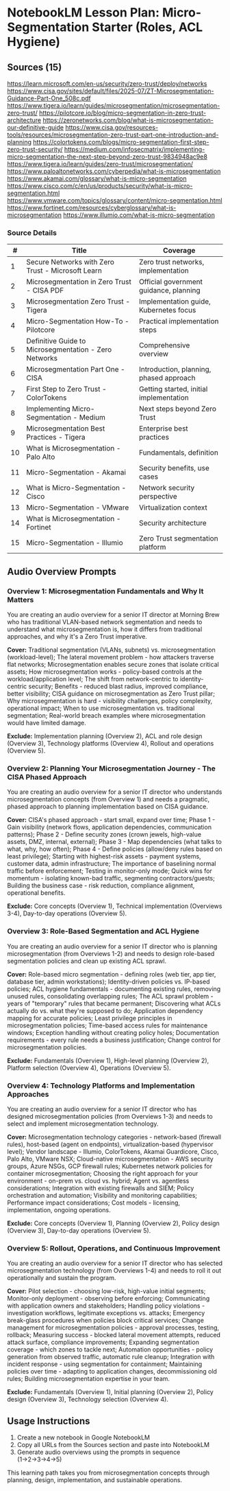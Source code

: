 # NotebookLM Lesson Plan: Micro-Segmentation Starter (Roles, ACL Hygiene)

## Sources (15)

https://learn.microsoft.com/en-us/security/zero-trust/deploy/networks
https://www.cisa.gov/sites/default/files/2025-07/ZT-Microsegmentation-Guidance-Part-One_508c.pdf
https://www.tigera.io/learn/guides/microsegmentation/microsegmentation-zero-trust/
https://pilotcore.io/blog/micro-segmentation-in-zero-trust-architecture
https://zeronetworks.com/blog/what-is-microsegmentation-our-definitive-guide
https://www.cisa.gov/resources-tools/resources/microsegmentation-zero-trust-part-one-introduction-and-planning
https://colortokens.com/blogs/micro-segmentation-first-step-zero-trust-security/
https://medium.com/infosecmatrix/implementing-micro-segmentation-the-next-step-beyond-zero-trust-9834948ac9e8
https://www.tigera.io/learn/guides/zero-trust/microsegmentation/
https://www.paloaltonetworks.com/cyberpedia/what-is-microsegmentation
https://www.akamai.com/glossary/what-is-micro-segmentation
https://www.cisco.com/c/en/us/products/security/what-is-micro-segmentation.html
https://www.vmware.com/topics/glossary/content/micro-segmentation.html
https://www.fortinet.com/resources/cyberglossary/what-is-microsegmentation
https://www.illumio.com/what-is-micro-segmentation

### Source Details

| # | Title | Coverage |
|---|-------|----------|
| 1 | Secure Networks with Zero Trust - Microsoft Learn | Zero trust networks, implementation |
| 2 | Microsegmentation in Zero Trust - CISA PDF | Official government guidance, planning |
| 3 | Microsegmentation Zero Trust - Tigera | Implementation guide, Kubernetes focus |
| 4 | Micro-Segmentation How-To - Pilotcore | Practical implementation steps |
| 5 | Definitive Guide to Microsegmentation - Zero Networks | Comprehensive overview |
| 6 | Microsegmentation Part One - CISA | Introduction, planning, phased approach |
| 7 | First Step to Zero Trust - ColorTokens | Getting started, initial implementation |
| 8 | Implementing Micro-Segmentation - Medium | Next steps beyond Zero Trust |
| 9 | Microsegmentation Best Practices - Tigera | Enterprise best practices |
| 10 | What is Microsegmentation - Palo Alto | Fundamentals, definition |
| 11 | Micro-Segmentation - Akamai | Security benefits, use cases |
| 12 | What is Micro-Segmentation - Cisco | Network security perspective |
| 13 | Micro-Segmentation - VMware | Virtualization context |
| 14 | What is Microsegmentation - Fortinet | Security architecture |
| 15 | Micro-Segmentation - Illumio | Zero Trust segmentation platform |

## Audio Overview Prompts

### Overview 1: Microsegmentation Fundamentals and Why It Matters

You are creating an audio overview for a senior IT director at Morning Brew who has traditional VLAN-based network segmentation and needs to understand what microsegmentation is, how it differs from traditional approaches, and why it's a Zero Trust imperative.

**Cover:** Traditional segmentation (VLANs, subnets) vs. microsegmentation (workload-level); The lateral movement problem - how attackers traverse flat networks; Microsegmentation enables secure zones that isolate critical assets; How microsegmentation works - policy-based controls at the workload/application level; The shift from network-centric to identity-centric security; Benefits - reduced blast radius, improved compliance, better visibility; CISA guidance on microsegmentation as Zero Trust pillar; Why microsegmentation is hard - visibility challenges, policy complexity, operational impact; When to use microsegmentation vs. traditional segmentation; Real-world breach examples where microsegmentation would have limited damage.

**Exclude:** Implementation planning (Overview 2), ACL and role design (Overview 3), Technology platforms (Overview 4), Rollout and operations (Overview 5).

### Overview 2: Planning Your Microsegmentation Journey - The CISA Phased Approach

You are creating an audio overview for a senior IT director who understands microsegmentation concepts (from Overview 1) and needs a pragmatic, phased approach to planning implementation based on CISA guidance.

**Cover:** CISA's phased approach - start small, expand over time; Phase 1 - Gain visibility (network flows, application dependencies, communication patterns); Phase 2 - Define security zones (crown jewels, high-value assets, DMZ, internal, external); Phase 3 - Map dependencies (what talks to what, why, how often); Phase 4 - Define policies (allow/deny rules based on least privilege); Starting with highest-risk assets - payment systems, customer data, admin infrastructure; The importance of baselining normal traffic before enforcement; Testing in monitor-only mode; Quick wins for momentum - isolating known-bad traffic, segmenting contractors/guests; Building the business case - risk reduction, compliance alignment, operational benefits.

**Exclude:** Core concepts (Overview 1), Technical implementation (Overviews 3-4), Day-to-day operations (Overview 5).

### Overview 3: Role-Based Segmentation and ACL Hygiene

You are creating an audio overview for a senior IT director who is planning microsegmentation (from Overviews 1-2) and needs to design role-based segmentation policies and clean up existing ACL sprawl.

**Cover:** Role-based micro segmentation - defining roles (web tier, app tier, database tier, admin workstations); Identity-driven policies vs. IP-based policies; ACL hygiene fundamentals - documenting existing rules, removing unused rules, consolidating overlapping rules; The ACL sprawl problem - years of "temporary" rules that became permanent; Discovering what ACLs actually do vs. what they're supposed to do; Application dependency mapping for accurate policies; Least privilege principles in microsegmentation policies; Time-based access rules for maintenance windows; Exception handling without creating policy holes; Documentation requirements - every rule needs a business justification; Change control for microsegmentation policies.

**Exclude:** Fundamentals (Overview 1), High-level planning (Overview 2), Platform selection (Overview 4), Operations (Overview 5).

### Overview 4: Technology Platforms and Implementation Approaches

You are creating an audio overview for a senior IT director who has designed microsegmentation policies (from Overviews 1-3) and needs to select and implement microsegmentation technology.

**Cover:** Microsegmentation technology categories - network-based (firewall rules), host-based (agent on endpoints), virtualization-based (hypervisor level); Vendor landscape - Illumio, ColorTokens, Akamai Guardicore, Cisco, Palo Alto, VMware NSX; Cloud-native microsegmentation - AWS security groups, Azure NSGs, GCP firewall rules; Kubernetes network policies for container microsegmentation; Choosing the right approach for your environment - on-prem vs. cloud vs. hybrid; Agent vs. agentless considerations; Integration with existing firewalls and SIEM; Policy orchestration and automation; Visibility and monitoring capabilities; Performance impact considerations; Cost models - licensing, implementation, ongoing operations.

**Exclude:** Core concepts (Overview 1), Planning (Overview 2), Policy design (Overview 3), Day-to-day operations (Overview 5).

### Overview 5: Rollout, Operations, and Continuous Improvement

You are creating an audio overview for a senior IT director who has selected microsegmentation technology (from Overviews 1-4) and needs to roll it out operationally and sustain the program.

**Cover:** Pilot selection - choosing low-risk, high-value initial segments; Monitor-only deployment - observing before enforcing; Communicating with application owners and stakeholders; Handling policy violations - investigation workflows, legitimate exceptions vs. attacks; Emergency break-glass procedures when policies block critical services; Change management for microsegmentation policies - approval processes, testing, rollback; Measuring success - blocked lateral movement attempts, reduced attack surface, compliance improvements; Expanding segmentation coverage - which zones to tackle next; Automation opportunities - policy generation from observed traffic, automatic rule cleanup; Integration with incident response - using segmentation for containment; Maintaining policies over time - adapting to application changes, decommissioning old rules; Building microsegmentation expertise in your team.

**Exclude:** Fundamentals (Overview 1), Initial planning (Overview 2), Policy design (Overview 3), Technology selection (Overview 4).

## Usage Instructions

1. Create a new notebook in Google NotebookLM
2. Copy all URLs from the Sources section and paste into NotebookLM
3. Generate audio overviews using the prompts in sequence (1→2→3→4→5)

This learning path takes you from microsegmentation concepts through planning, design, implementation, and sustainable operations.
